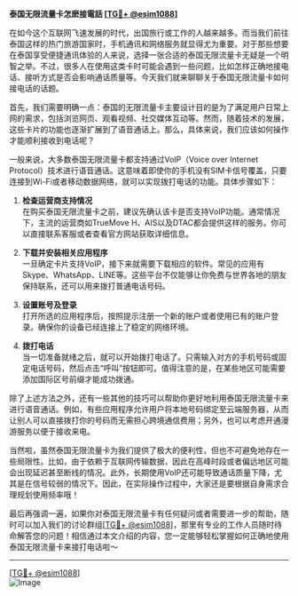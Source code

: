 **泰国无限流量卡怎麽接電話 [[TG💪+ @esim1088](https://t.me/s/esim1088)]**

在如今这个互联网飞速发展的时代，出国旅行或工作的人越来越多。而当我们前往泰国这样的热门旅游国家时，手机通讯和网络服务就显得尤为重要。对于那些想要在泰国享受便捷通讯体验的人来说，选择一张合适的泰国无限流量卡无疑是一个明智之举。不过，很多人在使用这类卡时可能会遇到一些问题，比如怎样正确地接电话、接听方式是否会影响通话质量等。今天我们就来聊聊关于泰国无限流量卡如何接电话的话题。

首先，我们需要明确一点：泰国的无限流量卡主要设计目的是为了满足用户日常上网的需求，包括浏览网页、观看视频、社交媒体互动等。然而，随着技术的发展，这些卡片的功能也逐渐扩展到了语音通话上。那么，具体来说，我们应该如何操作才能顺利接收到电话呢？

一般来说，大多数泰国无限流量卡都支持通过VoIP（Voice over Internet Protocol）技术进行语音通话。这意味着即使你的手机没有SIM卡信号覆盖，只要连接到Wi-Fi或者移动数据网络，就可以实现拨打电话的功能。具体步骤如下：

1. **检查运营商支持情况**  
   在购买泰国无限流量卡之前，建议先确认该卡是否支持VoIP功能。通常情况下，主流的运营商如TrueMove H、AIS以及DTAC都会提供这样的服务。你可以直接联系客服或者查看官方网站获取详细信息。

2. **下载并安装相关应用程序**  
   一旦确定卡片支持VoIP，接下来就需要下载相应的软件。常见的应用有Skype、WhatsApp、LINE等。这些平台不仅能够让你免费与世界各地的朋友保持联系，还可以用来拨打普通电话号码。

3. **设置账号及登录**  
   打开所选的应用程序后，按照提示注册一个新的账户或者使用已有的账户登录。确保你的设备已经连接上了稳定的网络环境。

4. **拨打电话**  
   当一切准备就绪之后，就可以开始拨打电话了。只需输入对方的手机号码或固定电话号码，然后点击“呼叫”按钮即可。值得注意的是，在某些地区可能需要添加国际区号前缀才能成功拨通。

除了上述方法之外，还有一些其他的技巧可以帮助你更好地利用泰国无限流量卡来进行语音通话。例如，有些应用程序允许用户将本地号码绑定至云端服务器，从而让别人可以直接拨打你的号码而无需担心跨境通信费用；另外，也可以考虑开通漫游服务以便于接收来电。

当然啦，虽然泰国无限流量卡为我们提供了极大的便利性，但也不可避免地存在一些局限性。比如，由于依赖于互联网传输数据，因此在高峰时段或者偏远地区可能会出现延迟甚至断线的情况。此外，长期使用VoIP还可能导致通话质量下降，尤其是在信号较弱的情况下。因此，在实际操作过程中，大家还是要根据自身需求合理规划使用频率哦！

最后再强调一遍，如果你对泰国无限流量卡有任何疑问或者需要进一步的帮助，随时可以加入我们的讨论群组[[TG💪+ @esim1088](https://t.me/s/esim1088)]，那里有专业的工作人员随时待命解答您的问题！相信通过本文介绍的内容，您一定能够轻松掌握如何正确地使用泰国无限流量卡来接打电话啦～

---

[[TG💪+ @esim1088](https://t.me/s/esim1088)]  
![Image](https://i.postimg.cc/4NQfJmqS/Snipaste-2025-05-13-00-14-12.png)